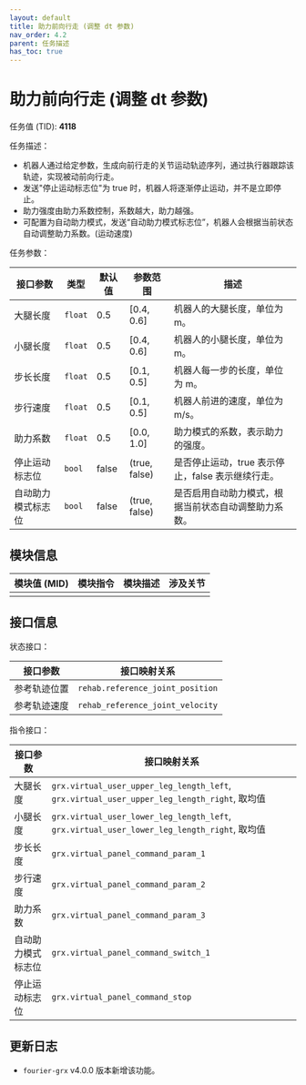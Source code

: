 ```yaml
---
layout: default
title: 助力前向行走 (调整 dt 参数)
nav_order: 4.2
parent: 任务描述
has_toc: true
---
```


# 助力前向行走 (调整 dt 参数)

任务值 (TID): **4118**

任务描述：

- 机器人通过给定参数，生成向前行走的关节运动轨迹序列，通过执行器跟踪该轨迹，实现被动前向行走。
- 发送"停止运动标志位"为 true 时，机器人将逐渐停止运动，并不是立即停止。
- 助力强度由助力系数控制，系数越大，助力越强。
- 可配置为自动助力模式，发送“自动助力模式标志位”，机器人会根据当前状态自动调整助力系数。(运动速度)

任务参数：

| 接口参数      | 类型      | 默认值   | 参数范围          | 描述                             |
|-----------|---------|-------|---------------|--------------------------------|
| 大腿长度      | `float` | 0.5   | [0.4, 0.6]    | 机器人的大腿长度，单位为 m。                |
| 小腿长度      | `float` | 0.5   | [0.4, 0.6]    | 机器人的小腿长度，单位为 m。                |
| 步长长度      | `float` | 0.5   | [0.1, 0.5]    | 机器人每一步的长度，单位为 m。               |
| 步行速度      | `float` | 0.5   | [0.1, 0.5]    | 机器人前进的速度，单位为 m/s。              |
| 助力系数      | `float` | 0.5   | [0.0, 1.0]    | 助力模式的系数，表示助力的强度。               |
| 停止运动标志位   | `bool`  | false | (true, false) | 是否停止运动，true 表示停止，false 表示继续行走。 |
| 自动助力模式标志位 | `bool`  | false | (true, false) | 是否启用自动助力模式，根据当前状态自动调整助力系数。     |

## 模块信息

| 模块值 (MID) | 模块指令 | 模块描述 | 涉及关节 |
|-----------|------|------|------|
|           |      |      |

## 接口信息

状态接口：

| 接口参数   | 接口映射关系                           | 
|--------|----------------------------------|
| 参考轨迹位置 | `rehab.reference_joint_position` |
| 参考轨迹速度 | `rehab_reference_joint_velocity` |

指令接口：

| 接口参数      | 接口映射关系                                                                                   |
|-----------|------------------------------------------------------------------------------------------|
| 大腿长度      | `grx.virtual_user_upper_leg_length_left`, `grx.virtual_user_upper_leg_length_right`, 取均值 |
| 小腿长度      | `grx.virtual_user_lower_leg_length_left`, `grx.virtual_user_lower_leg_length_right`, 取均值 |
| 步长长度      | `grx.virtual_panel_command_param_1`                                                      |
| 步行速度      | `grx.virtual_panel_command_param_2`                                                      |
| 助力系数      | `grx.virtual_panel_command_param_3`                                                      |
| 自动助力模式标志位 | `grx.virtual_panel_command_switch_1`                                                     |
| 停止运动标志位   | `grx.virtual_panel_command_stop`                                                         |

## 更新日志

- `fourier-grx` v4.0.0 版本新增该功能。